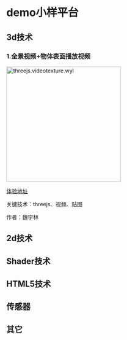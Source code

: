 # demo小样平台
## 3d技术

### 1.全景视频+物体表面播放视频

<img src="http://demo.treedom.cn/CoverPicture/threejs.videotexture.wyl.gif" alt="threejs.videotexture.wyl" style="width:300px;" />

[体验地址](http://demo.treedom.cn/threejs.videotexture.wyl/index.html)

关键技术：threejs、视频、贴图

作者：魏宇林

## 2d技术

## Shader技术

## HTML5技术

## 传感器

## 其它

